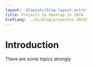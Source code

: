 ```yaml
---
layout: '@layouts/blog-layout.astro'
title: Projects to develop in 2024
hrefLang: ../es/blog/proyectos-2024/
---
```


# Introduction

There are some topics strongly
